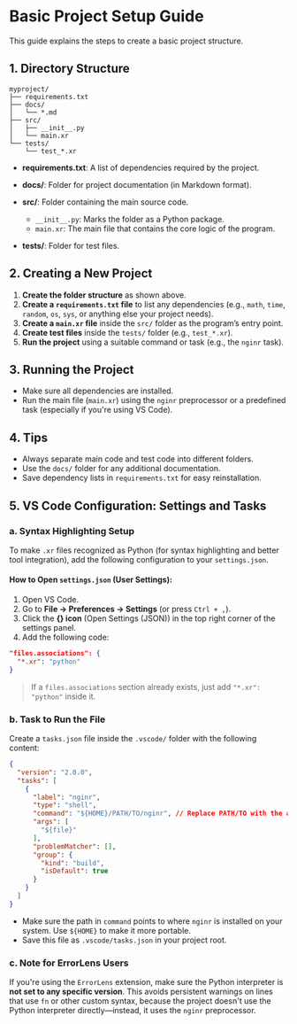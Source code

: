 # Basic Project Setup Guide

This guide explains the steps to create a basic project structure.

## 1. Directory Structure

```
myproject/
├── requirements.txt
├── docs/
│   └── *.md
├── src/
│   ├── __init__.py
│   └── main.xr
└── tests/
    └── test_*.xr
```

* **requirements.txt**: A list of dependencies required by the project.
* **docs/**: Folder for project documentation (in Markdown format).
* **src/**: Folder containing the main source code.

  * `__init__.py`: Marks the folder as a Python package.
  * `main.xr`: The main file that contains the core logic of the program.
* **tests/**: Folder for test files.

## 2. Creating a New Project

1. **Create the folder structure** as shown above.
2. **Create a `requirements.txt` file** to list any dependencies (e.g., `math`, `time`, `random`, `os`, `sys`, or anything else your project needs).
3. **Create a `main.xr` file** inside the `src/` folder as the program’s entry point.
4. **Create test files** inside the `tests/` folder (e.g., `test_*.xr`).
5. **Run the project** using a suitable command or task (e.g., the `nginr` task).

## 3. Running the Project

* Make sure all dependencies are installed.
* Run the main file (`main.xr`) using the `nginr` preprocessor or a predefined task (especially if you're using VS Code).

## 4. Tips

* Always separate main code and test code into different folders.
* Use the `docs/` folder for any additional documentation.
* Save dependency lists in `requirements.txt` for easy reinstallation.

## 5. VS Code Configuration: Settings and Tasks

### a. Syntax Highlighting Setup

To make `.xr` files recognized as Python (for syntax highlighting and better tool integration), add the following configuration to your `settings.json`.

#### How to Open `settings.json` (User Settings):

1. Open VS Code.
2. Go to **File → Preferences → Settings** (or press `Ctrl + ,`).
3. Click the **{} icon** (Open Settings (JSON)) in the top right corner of the settings panel.
4. Add the following code:

```json
"files.associations": {
  "*.xr": "python"
}
```

> If a `files.associations` section already exists, just add `"*.xr": "python"` inside it.

### b. Task to Run the File

Create a `tasks.json` file inside the `.vscode/` folder with the following content:

```json
{
  "version": "2.0.0",
  "tasks": [
    {
      "label": "nginr",
      "type": "shell",
      "command": "${HOME}/PATH/TO/nginr", // Replace PATH/TO with the actual location of nginr
      "args": [
        "${file}"
      ],
      "problemMatcher": [],
      "group": {
        "kind": "build",
        "isDefault": true
      }
    }
  ]
}
```

* Make sure the path in `command` points to where `nginr` is installed on your system. Use `${HOME}` to make it more portable.
* Save this file as `.vscode/tasks.json` in your project root.

### c. Note for ErrorLens Users

If you're using the `ErrorLens` extension, make sure the Python interpreter is **not set to any specific version**. This avoids persistent warnings on lines that use `fn` or other custom syntax, because the project doesn't use the Python interpreter directly—instead, it uses the `nginr` preprocessor.
